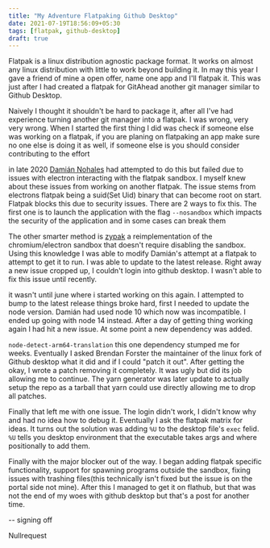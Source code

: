 ```yaml
---
title: "My Adventure Flatpaking Github Desktop"
date: 2021-07-19T18:56:09+05:30
tags: [flatpak, github-desktop]
draft: true
---
```


Flatpak is a linux distribution agnostic package format. It works on almost any linux distribution with little to work beyond building it. In may this year I gave a friend of mine a open offer, name one app and I'll flatpak it. This was just after I had created a flatpak for GitAhead another git manager similar to Github Desktop.

Naively I thought it shouldn't be hard to package it, after all I've had experience turning another git manager into a flatpak. I was wrong, very very wrong. When I started the first thing I did was check if someone else was working on a flatpak, if you are planing on flatpaking an app make sure no one else is doing it as well, if someone else is you should consider contributing to the effort 

in late 2020 [Damián Nohales](https://github.com/dnohales) had attempted to do this but failed due to issues with electron interacting with the flatpak sandbox. I myself knew about these issues from working on another flatpak. The issue stems from electrons flatpak being a suid(Set Uid) binary that can become root on start. Flatpak blocks this due to security issues. There are 2 ways to fix this. The first one is to launch the application with the flag `--nosandbox` which impacts the security of the application and in some cases can break them

The other smarter method is [zypak](https://github.com/refi64/zypak) a reimplementation of the chromium/electron sandbox that doesn't require disabling the sandbox. Using this knowledge I was able to modify Damián's attempt at a flatpak to attempt to get it to run. I was able to update to the latest release. Right away a new issue cropped up, I couldn't login into github desktop. I wasn't able to fix this issue until recently.

it wasn't until june where i started working on this again. I attempted to bump to the latest release things broke hard, first I needed to update the node version. Damián had used node 10 which now was incompatible. I ended up going with node 14 instead. After a day of getting thing working again I had hit a new issue. At some point a new dependency was added. 

`node-detect-arm64-translation` this one dependency stumped me for weeks. Eventually I asked Brendan Forster the maintainer of the linux fork of Github desktop what it did and if I could "patch it out". After getting the okay, I wrote a patch removing it completely. It was ugly but did its job allowing me to continue. The yarn generator was later update to actually setup the repo as a tarball that yarn could use directly allowing me to drop all patches.

Finally that left me with one issue. The login didn't work, I didn't know why and had no idea how to debug it. Eventually I ask the flatpak matrix for ideas. It turns out the solution was adding `%U` to the desktop file's  `exec` felid. `%U` tells you desktop environment that the executable takes args and where positionally to add them.

Finally with the major blocker out of the way. I began adding flatpak specific functionality, support for spawning programs outside the sandbox, fixing issues with trashing files(this technically isn't fixed but the issue is on the portal side not mine). After this I managed to get it on flathub, but that was not the end of my woes with github desktop but that's a post for another time.

-- signing off

Nullrequest